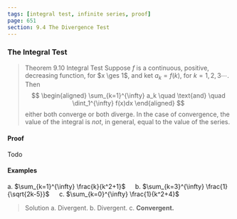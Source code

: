 ```yaml
---
tags: [integral test, infinite series, proof]
page: 651
section: 9.4 The Divergence Test
---
```


### The Integral Test

>Theorem 9.10 Integral Test
Suppose $f$ is a continuous, positive, decreasing function, for $x \ges 1$, and ket $a_k = f(k)$, for $k=1, 2, 3 \cdots$. Then
$$
\begin{aligned}
\sum_{k=1}^{\infty} a_k \quad \text{and} \quad \dint_1^{\infty} f(x)dx
\end{aligned}
$$
either both converge or both diverge. In the case of convergence, the value of the integral is _not_, in general, equal to the value of the series.

#### Proof
Todo

#### Examples
a. $\sum_{k=1}^{\infty} \frac{k}{k^2+1}$ &emsp; b. $\sum_{k=3}^{\infty} \frac{1}{\sqrt{2k-5}}$ &emsp; c. $\sum_{k=0}^{\infty} \frac{1}{k^2+4}$
>Solution
a. Divergent.
b. Divergent.
c. **Convergent.**
